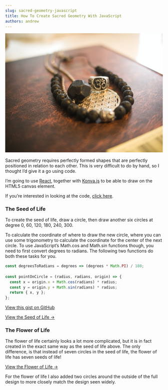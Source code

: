 ```yaml
---
slug: sacred-geometry-javascript
title: How To Create Sacred Geometry With JavaScript
authors: andrew
---
```


![Sacred Geometry](sacred-geometry.jpg)

Sacred geometry requires perfectly formed shapes that are perfectly positioned in relation to each other. This is very difficult to do by hand, so I thought I’d give it a go using code.

<!--truncate-->

I’m going to use [React](https://reactjs.org/), together with [Konva.js](https://konvajs.org/) to be able to draw on the HTML5 canvas element.

If you’re interested in looking at the code, [click here](https://github.com/magician11/sacred-geometry).

### The Seed of Life

To create the seed of life, draw a circle, then draw another six circles at degree 0, 60, 120, 180, 240, 300.

To calculate the coordinate of where to draw the new circle, where you can use some trigonometry to calculate the coordinate for the center of the next circle. To use JavaScript’s Math.cos and Math.sin functions though, you need to first convert degrees to radians. The following two functions do both these tasks for you.

```js title="circle-geometry.js"
const degreesToRadians = degrees => (degrees * Math.PI) / 180;

const pointOnCircle = (radius, radians, origin) => {
  const x = origin.x + Math.cos(radians) * radius;
  const y = origin.y + Math.sin(radians) * radius;
  return { x, y };
};
```
[View this gist on GitHub](https://gist.github.com/magician11/5d88247394e98e06fc256de6526cfa1f)

[View the Seed of Life →](https://sacredgeometry.golightlyplus.com/seed-of-life)

### The Flower of Life

The flower of life certainly looks a lot more complicated, but it is in fact created in the exact same way as the seed of life above. The only difference, is that instead of seven circles in the seed of life, the flower of life has seven seeds of life!

[View the Flower of Life →](https://sacredgeometry.golightlyplus.com/flower-of-life)

For the flower of life I also added two circles around the outside of the full design to more closely match the design seen widely.